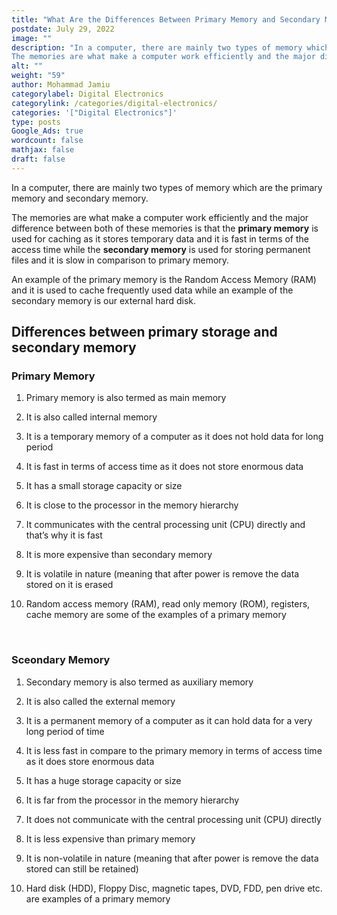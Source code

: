 ```yaml
---
title: "What Are the Differences Between Primary Memory and Secondary Memory with examples"
postdate: July 29, 2022
image: ""
description: "In a computer, there are mainly two types of memory which are the primary memory and secondary memory.
The memories are what make a computer work efficiently and the major difference between both of these memories is that the primary memory is used for caching as it stores temporary data and it is fast in terms of the access time while the secondary memory is used for storing permanent files and it is slow in comparison to primary memory."
alt: ""
weight: "59"
author: Mohammad Jamiu
categorylabel: Digital Electronics
categorylink: /categories/digital-electronics/
categories: '["Digital Electronics"]'
type: posts
Google_Ads: true
wordcount: false
mathjax: false
draft: false
---
```


In a computer, there are mainly two types of memory which are the primary memory and secondary memory.

The memories are what make a computer work efficiently and the major difference between both of these memories is that the **primary memory** is used for caching as it stores temporary data and it is fast in terms of the access time while the **secondary memory** is used for storing permanent files and it is slow in comparison to primary memory.

An example of the primary memory is the Random Access Memory (RAM) and it is used to cache frequently used data while an example of the secondary memory is our external hard disk.

## Differences between primary storage and secondary memory

### Primary Memory

1.  Primary memory is also termed as main memory

1.  It is also called internal memory
1.  It is a temporary memory of a computer as it does not hold data for long period
1.  It is fast in terms of access time as it does not store enormous data
1.  It has a small storage capacity or size
1.  It is close to the processor in the memory hierarchy
1.  It communicates with the central processing unit (CPU) directly and that’s why it is fast
1.  It is more expensive than secondary memory
1.  It is volatile in nature (meaning that after power is remove the data stored on it is erased
1.  Random access memory (RAM), read only memory (ROM), registers, cache memory are some of the examples of a primary memory

</br>

### Sceondary Memory

1. Secondary memory is also termed as auxiliary memory

1. It is also called the external memory

1. It is a permanent memory of a computer as it can hold data for a very long period of time

1. It is less fast in compare to the primary memory in terms of access time as it does store enormous data

1. It has a huge storage capacity or size

1. It is far from the processor in the memory hierarchy

1. It does not communicate with the central processing unit (CPU) directly

1. It is less expensive than primary memory

1. It is non-volatile in nature (meaning that after power is remove the data stored can still be retained)

1. Hard disk (HDD), Floppy Disc, magnetic tapes, DVD, FDD, pen drive etc. are examples of a primary memory
